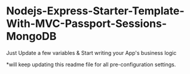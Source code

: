 # Nodejs-Express-Starter-Template-With-MVC-Passport-Sessions-MongoDB
Just Update a few variables &amp; Start writing your App's business logic

*will keep updating this readme file for all pre-configuration settings.
